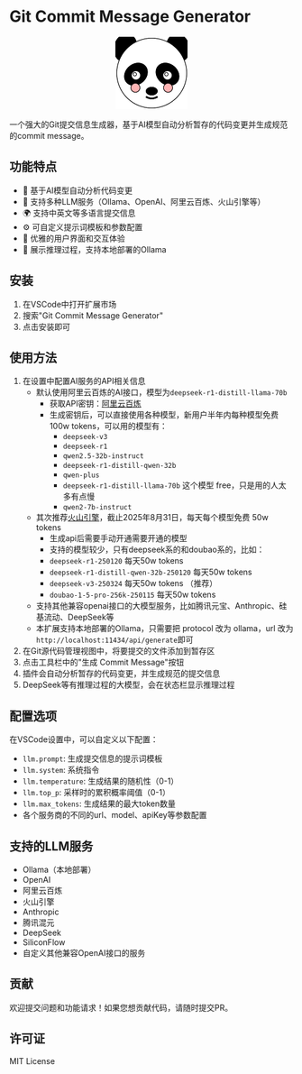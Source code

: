 # Git Commit Message Generator

<p align="center">
  <img src="https://raw.githubusercontent.com/chenkai2/vscode-git-commit-message-generator/refs/heads/main/media/panda-avatar.png" alt="Git Commit Message Generator Logo" width="128" height="128">
</p>

一个强大的Git提交信息生成器，基于AI模型自动分析暂存的代码变更并生成规范的commit message。

## 功能特点

- 🤖 基于AI模型自动分析代码变更
- 🔄 支持多种LLM服务（Ollama、OpenAI、阿里云百炼、火山引擎等）
- 🌍 支持中英文等多语言提交信息
- ⚙️ 可自定义提示词模板和参数配置
- 🎨 优雅的用户界面和交互体验
- 🚀 展示推理过程，支持本地部署的Ollama

## 安装

1. 在VSCode中打开扩展市场
2. 搜索"Git Commit Message Generator"
3. 点击安装即可

## 使用方法

1. 在设置中配置AI服务的API相关信息
   - 默认使用阿里云百炼的AI接口，模型为`deepseek-r1-distill-llama-70b`
     - 获取API密钥：[阿里云百炼](https://bailian.console.aliyun.com/?apiKey=1#/api-key)
     - 生成密钥后，可以直接使用各种模型，新用户半年内每种模型免费 100w tokens，可以用的模型有：
       - `deepseek-v3`
       - `deepseek-r1`
       - `qwen2.5-32b-instruct`
       - `deepseek-r1-distill-qwen-32b`
       - `qwen-plus`
       - `deepseek-r1-distill-llama-70b` 这个模型 free，只是用的人太多有点慢
       - `qwen2-7b-instruct`
   - 其次推荐[火山引擎](https://console.volcengine.com/ark/region:ark+cn-beijing/apiKey?apikey=%7B%7D)，截止2025年8月31日，每天每个模型免费 50w tokens
     - 生成api后需要手动开通需要开通的模型
     - 支持的模型较少，只有deepseek系的和doubao系的，比如：
     - `deepseek-r1-250120` 每天50w tokens
     - `deepseek-r1-distill-qwen-32b-250120` 每天50w tokens
     - `deepseek-v3-250324` 每天50w tokens （推荐）
     - `doubao-1-5-pro-256k-250115` 每天50w tokens
   - 支持其他兼容openai接口的大模型服务，比如腾讯元宝、Anthropic、硅基流动、DeepSeek等
   - 本扩展支持本地部署的Ollama，只需要把 protocol 改为 ollama，url 改为`http://localhost:11434/api/generate`即可
2. 在Git源代码管理视图中，将要提交的文件添加到暂存区
3. 点击工具栏中的"生成 Commit Message"按钮
4. 插件会自动分析暂存的代码变更，并生成规范的提交信息
5. DeepSeek等有推理过程的大模型，会在状态栏显示推理过程

## 配置选项

在VSCode设置中，可以自定义以下配置：

- `llm.prompt`: 生成提交信息的提示词模板
- `llm.system`: 系统指令
- `llm.temperature`: 生成结果的随机性（0-1）
- `llm.top_p`: 采样时的累积概率阈值（0-1）
- `llm.max_tokens`: 生成结果的最大token数量
- 各个服务商的不同的url、model、apiKey等参数配置

## 支持的LLM服务

- Ollama（本地部署）
- OpenAI
- 阿里云百炼
- 火山引擎
- Anthropic
- 腾讯混元
- DeepSeek
- SiliconFlow
- 自定义其他兼容OpenAI接口的服务

## 贡献

欢迎提交问题和功能请求！如果您想贡献代码，请随时提交PR。

## 许可证

MIT License